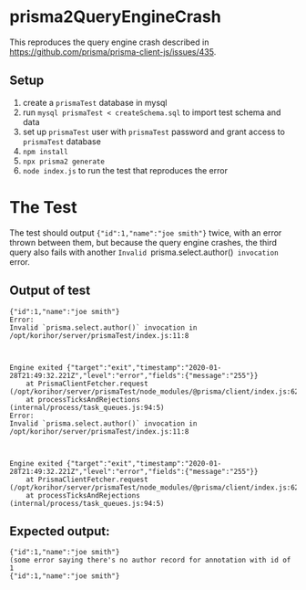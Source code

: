 # prisma2QueryEngineCrash

This reproduces the query engine crash described in https://github.com/prisma/prisma-client-js/issues/435.

## Setup

1. create a `prismaTest` database in mysql
1. run `mysql prismaTest < createSchema.sql` to import test schema and data
1. set up `prismaTest` user with `prismaTest` password and grant access to `prismaTest` database
1. `npm install`
1. `npx prisma2 generate`
1. `node index.js` to run the test that reproduces the error


# The Test
The test should output `{"id":1,"name":"joe smith"}` twice, with an error thrown between them, but because the query engine crashes, the third query also fails with another `Invalid `prisma.select.author()` invocation` error.
## Output of test
```
{"id":1,"name":"joe smith"}
Error: 
Invalid `prisma.select.author()` invocation in
/opt/korihor/server/prismaTest/index.js:11:8



Engine exited {"target":"exit","timestamp":"2020-01-28T21:49:32.221Z","level":"error","fields":{"message":"255"}}
    at PrismaClientFetcher.request (/opt/korihor/server/prismaTest/node_modules/@prisma/client/index.js:62:23)
    at processTicksAndRejections (internal/process/task_queues.js:94:5)
Error: 
Invalid `prisma.select.author()` invocation in
/opt/korihor/server/prismaTest/index.js:11:8



Engine exited {"target":"exit","timestamp":"2020-01-28T21:49:32.221Z","level":"error","fields":{"message":"255"}}
    at PrismaClientFetcher.request (/opt/korihor/server/prismaTest/node_modules/@prisma/client/index.js:62:23)
    at processTicksAndRejections (internal/process/task_queues.js:94:5)
```
## Expected output:
```
{"id":1,"name":"joe smith"}
(some error saying there's no author record for annotation with id of 1
{"id":1,"name":"joe smith"}
```
